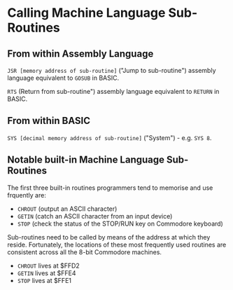 # Calling Machine Language Sub-Routines

## From within Assembly Language
``JSR [memory address of sub-routine]`` ("Jump to sub-routine") assembly language equivalent to ``GOSUB`` in BASIC.

``RTS`` (Return from sub-routine") assembly language equivalent to ``RETURN`` in BASIC.

## From within BASIC
``SYS [decimal memory address of sub-routine]`` ("System") - e.g. ``SYS 8``.

## Notable built-in Machine Language Sub-Routines
The first three built-in routines programmers tend to memorise and use frquently are:
 * ``CHROUT`` (output an ASCII character)
 *  ``GETIN`` (catch an ASCII character from an input device)
 *  ``STOP`` (check the status of the STOP/RUN key on Commodore keyboard)

Sub-routines need to be called by means of the address at which they reside. Fortunately, the locations of these most frequently used routines are consistent across all the 8-bit Commodore machines.

* ``CHROUT`` lives at $FFD2
* ``GETIN`` lives at $FFE4
* ``STOP`` lives at $FFE1
